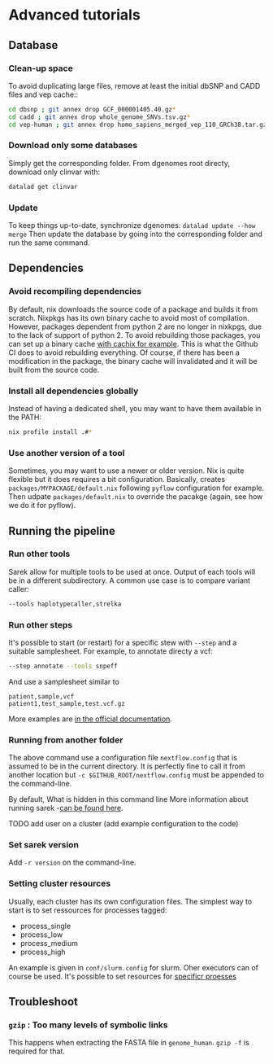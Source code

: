 # Advanced tutorials

## Database

### Clean-up space

To avoid duplicating large files, remove at least the initial dbSNP and CADD
files and vep cache::

```bash
cd dbsnp ; git annex drop GCF_000001405.40.gz*
cd cadd ; git annex drop whole_genome_SNVs.tsv.gz*
cd vep-human ; git annex drop homo_sapiens_merged_vep_110_GRCh38.tar.gz
```

### Download only some databases

Simply get the corresponding folder. From dgenomes root directy, download only
clinvar with:

```bash
datalad get clinvar
```

### Update

To keep things up-to-date, synchronize dgenomes: `datalad update --how merge`
Then update the database by going into the corresponding folder and run the same
command.

## Dependencies

### Avoid recompiling dependencies

By default, nix downloads the source code of a package and builds it from
scratch. Nixpkgs has its own binary cache to avoid most of compilation. However,
packages dependent from python 2 are no longer in nixkpgs, due to the lack of
support of python 2. To avoid rebuilding those packages, you can set up a binary
cache [with cachix for example](https://app.cachix.org). This is what the Github
CI does to avoid rebuilding everything. Of course, if there has been a
modification in the package, the binary cache will invalidated and it will be
built from the source code.

### Install all dependencies globally

Instead of having a dedicated shell, you may want to have them available in the
PATH:

```bash
nix profile install .#*
```

### Use another version of a tool

Sometimes, you may want to use a newer or older version. Nix is quite flexible
but it does requires a bit configuration. Basically, creates
`packages/MYPACKAGE/default.nix` following `pyflow` configuration for example.
Then udpate `packages/default.nix` to override the pacakge (again, see how we do
it for pyflow).

## Running the pipeline

### Run other tools

Sarek allow for multiple tools to be used at once. Output of each tools will be
in a different subdirectory. A common use case is to compare variant caller:

```bash
--tools haplotypecaller,strelka

```

### Run other steps

It's possible to start (or restart) for a specific stew with `--step` and a
suitable samplesheet. For example, to annotate directy a vcf:

```bash
--step annotate --tools snpeff
```

And use a samplesheet similar to

```csv
patient,sample,vcf
patient1,test_sample,test.vcf.gz
```

More examples are
[in the official documentation](https://nf-co.re/sarek/3.5.1/docs/usage/).

### Running from another folder

The above command use a configuration file `nextflow.config` that is assumed to
be in the current directory. It is perfectly fine to call it from another
location but `-c $GITHUB_ROOT/nextflow.config` must be appended to the
command-line.

By default, What is hidden in this command line More information about running
sarek -[can be found here](https://nf-co.re/sarek/usage).

TODO add user on a cluster (add example configuration to the code)

### Set sarek version

Add `-r version` on the command-line.

### Setting cluster resources

Usually, each cluster has its own configuration files. The simplest way to start
is to set ressources for processes tagged:

- process_single
- process_low
- process_medium
- process_high

An example is given in `conf/slurm.config` for slurm. Oher executors can of
course be used. It's possible to set resources for
[specificr proesses](https://www.nextflow.io/docs/latest/config.html)

## Troubleshoot

### `gzip` : Too many levels of symbolic links

This happens when extracting the FASTA file in `genome_human`. `gzip -f` is
required for that.
